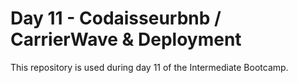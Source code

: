 # Day 11 - Codaisseurbnb / CarrierWave & Deployment

This repository is used during day 11 of the Intermediate Bootcamp.
